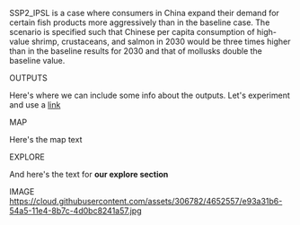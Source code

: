 SSP2_IPSL is a case where consumers in China expand their demand for certain fish products more aggressively than in the baseline case. The scenario is specified such that Chinese per capita consumption of high-value shrimp, crustaceans, and salmon in 2030 would be three times higher than in the baseline results for 2030 and that of mollusks double the baseline value. 

OUTPUTS

Here's where we can include some info about the outputs. Let's experiment and use a [link](somewhere.com)

MAP

Here's the map text

EXPLORE

And here's the text for **our explore section**

IMAGE
https://cloud.githubusercontent.com/assets/306782/4652557/e93a31b6-54a5-11e4-8b7c-4d0bc8241a57.jpg

